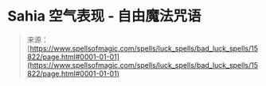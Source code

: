 <!--yml

category: 未分类

date: 2024-06-12 18:55:29

-->

# Sahia 空气表现 - 自由魔法咒语

> 来源：[https://www.spellsofmagic.com/spells/luck_spells/bad_luck_spells/15822/page.html#0001-01-01](https://www.spellsofmagic.com/spells/luck_spells/bad_luck_spells/15822/page.html#0001-01-01)
